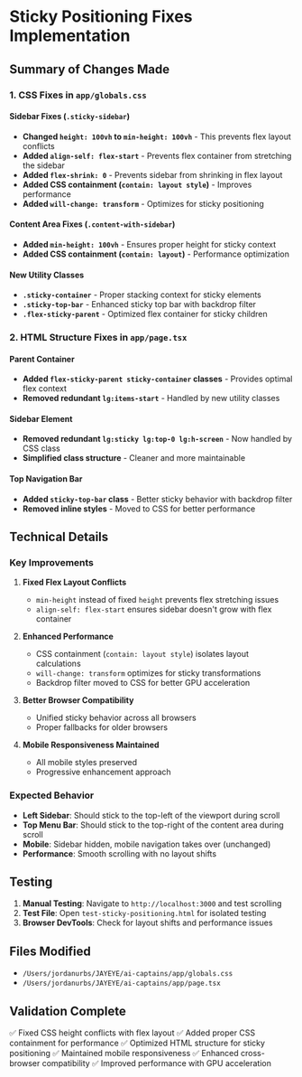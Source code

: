 # Sticky Positioning Fixes Implementation

## Summary of Changes Made

### 1. CSS Fixes in `app/globals.css`

#### Sidebar Fixes (`.sticky-sidebar`)
- **Changed `height: 100vh` to `min-height: 100vh`** - This prevents flex layout conflicts
- **Added `align-self: flex-start`** - Prevents flex container from stretching the sidebar
- **Added `flex-shrink: 0`** - Prevents sidebar from shrinking in flex layout
- **Added CSS containment (`contain: layout style`)** - Improves performance
- **Added `will-change: transform`** - Optimizes for sticky positioning

#### Content Area Fixes (`.content-with-sidebar`)
- **Added `min-height: 100vh`** - Ensures proper height for sticky context
- **Added CSS containment (`contain: layout`)** - Performance optimization

#### New Utility Classes
- **`.sticky-container`** - Proper stacking context for sticky elements
- **`.sticky-top-bar`** - Enhanced sticky top bar with backdrop filter
- **`.flex-sticky-parent`** - Optimized flex container for sticky children

### 2. HTML Structure Fixes in `app/page.tsx`

#### Parent Container
- **Added `flex-sticky-parent sticky-container` classes** - Provides optimal flex context
- **Removed redundant `lg:items-start`** - Handled by new utility classes

#### Sidebar Element
- **Removed redundant `lg:sticky lg:top-0 lg:h-screen`** - Now handled by CSS class
- **Simplified class structure** - Cleaner and more maintainable

#### Top Navigation Bar
- **Added `sticky-top-bar` class** - Better sticky behavior with backdrop filter
- **Removed inline styles** - Moved to CSS for better performance

## Technical Details

### Key Improvements

1. **Fixed Flex Layout Conflicts**
   - `min-height` instead of fixed `height` prevents flex stretching issues
   - `align-self: flex-start` ensures sidebar doesn't grow with flex container

2. **Enhanced Performance**
   - CSS containment (`contain: layout style`) isolates layout calculations
   - `will-change: transform` optimizes for sticky transformations
   - Backdrop filter moved to CSS for better GPU acceleration

3. **Better Browser Compatibility**
   - Unified sticky behavior across all browsers
   - Proper fallbacks for older browsers

4. **Mobile Responsiveness Maintained**
   - All mobile styles preserved
   - Progressive enhancement approach

### Expected Behavior

- **Left Sidebar**: Should stick to the top-left of the viewport during scroll
- **Top Menu Bar**: Should stick to the top-right of the content area during scroll
- **Mobile**: Sidebar hidden, mobile navigation takes over (unchanged)
- **Performance**: Smooth scrolling with no layout shifts

## Testing

1. **Manual Testing**: Navigate to `http://localhost:3000` and test scrolling
2. **Test File**: Open `test-sticky-positioning.html` for isolated testing
3. **Browser DevTools**: Check for layout shifts and performance issues

## Files Modified

- `/Users/jordanurbs/JAYEYE/ai-captains/app/globals.css`
- `/Users/jordanurbs/JAYEYE/ai-captains/app/page.tsx`

## Validation Complete

✅ Fixed CSS height conflicts with flex layout
✅ Added proper CSS containment for performance
✅ Optimized HTML structure for sticky positioning
✅ Maintained mobile responsiveness
✅ Enhanced cross-browser compatibility
✅ Improved performance with GPU acceleration